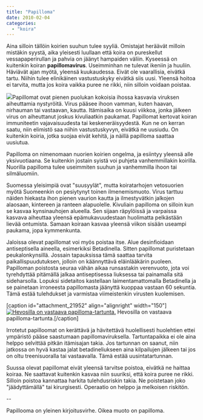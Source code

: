 ```yaml
---
title: "Papilloma"
date: 2010-02-04
categories: 
  - "koira"
---
```


Aina silloin tällöin koirien suuhun tulee syyliä. Omistajat heräävät milloin mistäkin syystä, aika yleisesti luullaan että koira on pureskellut vessapaperirullan ja pahvia on jäänyt hampaiden väliin. Kyseessä on kuitenkin koiran **papillomavirus**. Useimminhan ne tulevat ikeniin ja huuliin. Häviävät ajan myötä, yleensä kuukaudessa. Eivät ole vaarallisia, eivätkä tartu. Niihin tulee elinikäinen vastustuskyky eivätkä siis uusi. Yleensä hoitoa ei tarvita, mutta jos koira vaikka puree ne rikki, niin silloin voidaan poistaa.  
<!--more-->  
[![](images/Canon-229-250x250.jpg)](https://www.katiska.eu/wp-content/uploads/2010/02/Canon-229.jpg)Papillomat ovat pienen puolukan kokoisia ihossa kasvavia viruksen aiheuttamia nystyröitä. Virus pääsee ihoon vamman, kuten haavan, nirhauman tai vastaavan, kautta. Itämisaika on kuusi viikkoa, jonka jälkeen virus on aiheuttanut joskus kivuliaatkin paukamat. Papillomat kertovat koiran immuniteetin vajavaisuudesta tai keskeneräisyydestä. Kun ne on kerran saatu, niin elimistö saa niihin vastustuskyvyn, eivätkä ne uusiudu. On kuitenkin koiria, jotka suojaa eivät kehitä, ja näillä papilloma saattaa uusiutua.

Papilloma on nimenomaan nuorien koirien ongelma, ja esiintyy yleensä alle yksivuotiaana. Se kuitenkin jostain syistä voi puhjeta vanhemmillakin koirilla. Nuorilla papilloma tulee useimmiten suuhun ja vanhemmilla ihoon tai silmäluomiin.

Suomessa yleisimpiä ovat "suusyylät", mutta koiratarhojen vetosuorien myötä Suomeenkin on pesiytynyt toinen ilmenemismuoto. Virus tarttuu näiden hiekasta ihon pienen vaurion kautta ja ilmestyvätkin jalkojen alaosaan, kintereen ja ranteen alapuolelle. Kivuliain papilloma on silloin kun se kasvaa kynsinauhojen alueella. Sen sijaan räpylöissä ja varpaissa kasvava aiheuttaa yleensä epämukavuudestaan huolimatta pelkästään lievää ontumista. Samaan koiraan kasvaa yleensä viikon sisään useampi paukama, jopa kymmenkunta.

Jaloissa olevat papillomat voi myös poistaa itse. Alue desinfioidaan antiseptisella aineella, esimerkiksi Betadinella. Sitten papillomat puristetaan peukalonkynsillä. Jossain tapauksissa tämä saattaa tarvita paikallispuudutuksen, jolloin on käännyttävä eläinlääkärin puoleen. Papilloman poistosta seuraa vähän aikaa runsastakin verenvuoto, jota voi tyrehdyttää pitämällä jalkaa antiseptisessa liuksessa tai painamalla sitä sideharsolla. Lopuksi sidetaitos kastellaan laimentamattomalla Betadinella ja se painetaan irroneesta papillomasta jäänyttä kuoppaa vastaan 60 sekuntia. Tämä estää tulehdukset ja varmistaa viimeistenkin virusten kuolemisen.

\[caption id="attachment\_21952" align="alignright" width="150"\][![Hevosilla on vastaava papilloma-tartunta.](images/20130511-untitled-021-150x150.jpg)](https://www.katiska.eu/wp-content/uploads/2010/02/20130511-untitled-021.jpg) Hevosilla on vastaava papilloma-tartunta.\[/caption\]

Irrotetut papilloomat on kerättävä ja hävitettävä huolellisesti huolehtien ettei ympäristö pääse saastumaan papillomaviruksella. Tartuntapaikka ei ole aina helppo selvittää pitkän itämisajan takia. Jos tartunnan on saanut, niin jatkossa on hyvä kastaa jalat betadineliukseen aina kilpailujen jälkeen tai jos on oltu treenisuoralla tai vastaavalla. Tämä estää uusintatartunnan.

Suussa olevat papillomat eivät yleensä tarvitse poistoa, eivätkä ne haittaa koiraa. Ne saattavat kuitenkin kasvaa niin suuriksi, että koira puree ne rikki. Silloin poistoa kannattaa harkita tulehdusriskin takia. Ne poistetaan joko "jäädyttämällä" tai kirurgisesti. Operaatio on helppo ja melkoisen riskitön.

\--

Papillooma on yleinen kirjoitusvirhe. Oikea muoto on papilloma.
